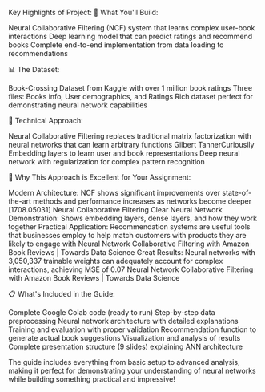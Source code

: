Key Highlights of Project:
🎯 What You'll Build:

Neural Collaborative Filtering (NCF) system that learns complex user-book interactions
Deep learning model that can predict ratings and recommend books
Complete end-to-end implementation from data loading to recommendations

📊 The Dataset:

Book-Crossing Dataset from Kaggle with over 1 million book ratings
Three files: Books info, User demographics, and Ratings
Rich dataset perfect for demonstrating neural network capabilities

🔬 Technical Approach:

Neural Collaborative Filtering replaces traditional matrix factorization with neural networks that can learn arbitrary functions Gilbert TannerCuriousily
Embedding layers to learn user and book representations
Deep neural network with regularization for complex pattern recognition

🚀 Why This Approach is Excellent for Your Assignment:

Modern Architecture: NCF shows significant improvements over state-of-the-art methods and performance increases as networks become deeper [1708.05031] Neural Collaborative Filtering
Clear Neural Network Demonstration: Shows embedding layers, dense layers, and how they work together
Practical Application: Recommendation systems are useful tools that businesses employ to help match customers with products they are likely to engage with Neural Network Collaborative Filtering with Amazon Book Reviews | Towards Data Science
Great Results: Neural networks with 3,050,337 trainable weights can adequately account for complex interactions, achieving MSE of 0.07 Neural Network Collaborative Filtering with Amazon Book Reviews | Towards Data Science

📋 What's Included in the Guide:

Complete Google Colab code (ready to run)
Step-by-step data preprocessing
Neural network architecture with detailed explanations
Training and evaluation with proper validation
Recommendation function to generate actual book suggestions
Visualization and analysis of results
Complete presentation structure (9 slides) explaining ANN architecture

The guide includes everything from basic setup to advanced analysis, making it perfect for demonstrating your understanding of neural networks while building something practical and impressive!

